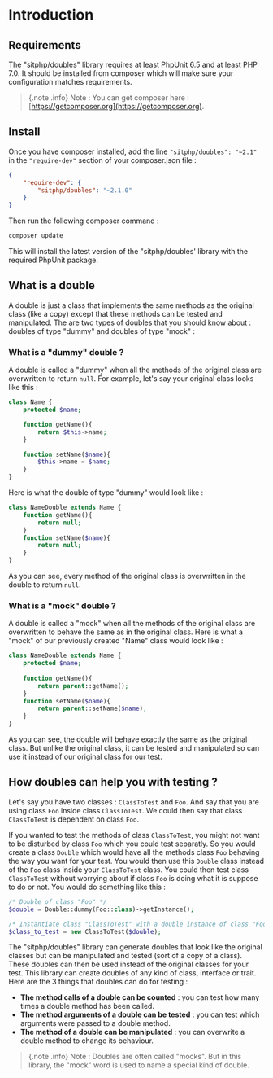 # Introduction

## Requirements

The "sitphp/doubles" library requires at least PhpUnit 6.5 and at least PHP 7.0. It should be installed from composer
which will make sure your configuration matches requirements.
> {.note .info} Note : You can get composer here : [https://getcomposer.org](https://getcomposer.org).

## Install

Once you have composer installed, add the line `"sitphp/doubles": "~2.1"` in the `"require-dev"` section of your
composer.json file :

```json 
{
    "require-dev": {
        "sitphp/doubles": "~2.1.0"
    }
}
```

Then run the following composer command :

```bash
composer update
```

This will install the latest version of the "sitphp/doubles' library with the required PhpUnit package.

## What is a double

A double is just a class that implements the same methods as the original class (like a copy) except that these methods
can be tested and manipulated. The are two types of doubles that you should know about : doubles of type "dummy" and
doubles of type "mock" :

### What is a "dummy" double ?

A double is called a "dummy" when all the methods of the original class are overwritten to return `null`. For example,
let's say your original class looks like this :

```php    
class Name {
    protected $name;

    function getName(){
        return $this->name;
    }

    function setName($name){
        $this->name = $name;
    }
}
```

Here is what the double of type "dummy" would look like :

```php
class NameDouble extends Name {
    function getName(){
        return null;
    }
    function setName($name){
        return null;
    }
}
```

As you can see, every method of the original class is overwritten in the double to return `null`.

### What is a "mock" double ?

A double is called a "mock" when all the methods of the original class are overwritten to behave the same as in the
original class. Here is what a "mock" of our previously created "Name" class would look like :

```php
class NameDouble extends Name {
    protected $name;
    
    function getName(){
        return parent::getName();
    }
    function setName($name){
        return parent::setName($name);
    }
}
```

As you can see, the double will behave exactly the same as the original class. But unlike the original class, it can be
tested and manipulated so can use it instead of our original class for our test.

## How doubles can help you with testing ?

Let's say you have two classes : `ClassToTest` and `Foo`. And say that you are using class `Foo` inside
class `ClassToTest`. We could then say that class `ClassToTest` is dependent on class `Foo`.

If you wanted to test the methods of class `ClassToTest`, you might not want to be disturbed by class `Foo` which you
could test separatly. So you would create a class `Double` which would have all the methods class `Foo` behaving the way
you want for your test. You would then use this `Double` class instead of the `Foo` class inside your `ClassToTest`
class. You could then test class `ClassToTest` without worrying about if class `Foo` is doing what it is suppose to do
or not. You would do something like this :

```php     
/* Double of class "Foo" */
$double = Double::dummy(Foo::class)->getInstance();

/* Instantiate class "ClassToTest" with a double instance of class "Foo" instead of an instance of the original "Foo" class  */
$class_to_test = new ClassToTest($double);
```

The "sitphp/doubles" library can generate doubles that look like the original classes but can be manipulated and
tested (sort of a copy of a class). These doubles can then be used instead of the original classes for your test. This
library can create doubles of any kind of class, interface or trait. Here are the 3 things that doubles can do for
testing :

- **The method calls of a double can be counted** : you can test how many times a double method has been called.
- **The method arguments of a double can be tested** : you can test which arguments were passed to a double method.
- **The method of a double can be manipulated** : you can overwrite a double method to change its behaviour.

> {.note .info} Note : Doubles are often called "mocks". But in this library, the "mock" word is used to name a special kind of double.

